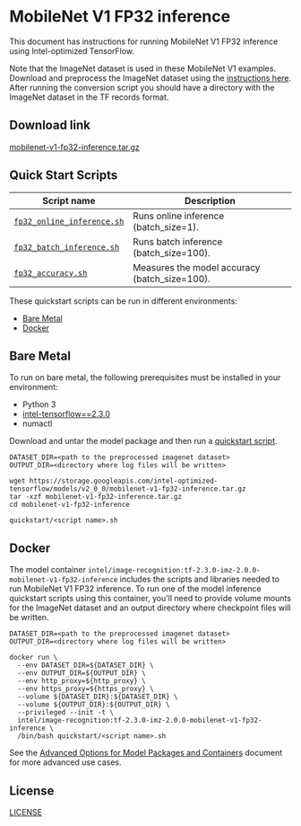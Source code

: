 <!--- 0. Title -->
# MobileNet V1 FP32 inference

<!-- 10. Description -->
This document has instructions for running MobileNet V1 FP32 inference using
Intel-optimized TensorFlow.

Note that the ImageNet dataset is used in these MobileNet V1 examples.
Download and preprocess the ImageNet dataset using the [instructions here](/datasets/imagenet/README.md).
After running the conversion script you should have a directory with the
ImageNet dataset in the TF records format.

<!--- 20. Download link -->
## Download link

[mobilenet-v1-fp32-inference.tar.gz](https://storage.googleapis.com/intel-optimized-tensorflow/models/v2_0_0/mobilenet-v1-fp32-inference.tar.gz)

<!--- 40. Quick Start Scripts -->
## Quick Start Scripts

| Script name | Description |
|-------------|-------------|
| [`fp32_online_inference.sh`](fp32_online_inference.sh) | Runs online inference (batch_size=1). |
| [`fp32_batch_inference.sh`](fp32_batch_inference.sh) | Runs batch inference (batch_size=100). |
| [`fp32_accuracy.sh`](fp32_accuracy.sh) | Measures the model accuracy (batch_size=100). |

These quickstart scripts can be run in different environments:
* [Bare Metal](#bare-metal)
* [Docker](#docker)


<!--- 50. Bare Metal -->
## Bare Metal

To run on bare metal, the following prerequisites must be installed in your environment:
* Python 3
* [intel-tensorflow==2.3.0](https://pypi.org/project/intel-tensorflow/)
* numactl

Download and untar the model package and then run a [quickstart script](#quick-start-scripts).

```
DATASET_DIR=<path to the preprocessed imagenet dataset>
OUTPUT_DIR=<directory where log files will be written>

wget https://storage.googleapis.com/intel-optimized-tensorflow/models/v2_0_0/mobilenet-v1-fp32-inference.tar.gz
tar -xzf mobilenet-v1-fp32-inference.tar.gz
cd mobilenet-v1-fp32-inference

quickstart/<script name>.sh
```


<!-- 60. Docker -->
## Docker

The model container `intel/image-recognition:tf-2.3.0-imz-2.0.0-mobilenet-v1-fp32-inference` includes the scripts
and libraries needed to run MobileNet V1 FP32 inference. To run one of the model
inference quickstart scripts using this container, you'll need to provide volume mounts for
the ImageNet dataset and an output directory where checkpoint files will be written.

```
DATASET_DIR=<path to the preprocessed imagenet dataset>
OUTPUT_DIR=<directory where log files will be written>

docker run \
  --env DATASET_DIR=${DATASET_DIR} \
  --env OUTPUT_DIR=${OUTPUT_DIR} \
  --env http_proxy=${http_proxy} \
  --env https_proxy=${https_proxy} \
  --volume ${DATASET_DIR}:${DATASET_DIR} \
  --volume ${OUTPUT_DIR}:${OUTPUT_DIR} \
  --privileged --init -t \
  intel/image-recognition:tf-2.3.0-imz-2.0.0-mobilenet-v1-fp32-inference \
  /bin/bash quickstart/<script name>.sh
```


<!-- 61. Advanced Options -->

See the [Advanced Options for Model Packages and Containers](/quickstart/common/ModelPackagesAdvancedOptions.md)
document for more advanced use cases.

<!--- 80. License -->
## License

[LICENSE](/LICENSE)

